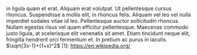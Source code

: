 in ligula quam et erat. Aliquam erat volutpat. Ut pellentesque cursus rhoncus. Suspendisse a mollis elit, in rhoncus felis. Aliquam vel leo vel nulla imperdiet sodales vitae id leo. Pellentesque auctor sollicitudin rhoncus. Nullam egestas risus vel quam efficitur pellentesque. Maecenas commodo justo ligula, at scelerisque elit venenatis sit amet. Etiam tincidunt neque elit, fringilla hendrerit orci fermentum et. In pretium ac purus in iaculis.
$\sqrt{3x-1}+(1+x)^2$
[1]: https://en.wikipedia.org/